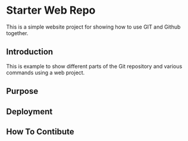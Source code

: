 # Starter Web Repo

This is a simple website project for showing how to use GIT and Github together.

## Introduction

This is example to show different parts of the Git repository and various commands using a web project.

## Purpose

## Deployment

## How To Contibute